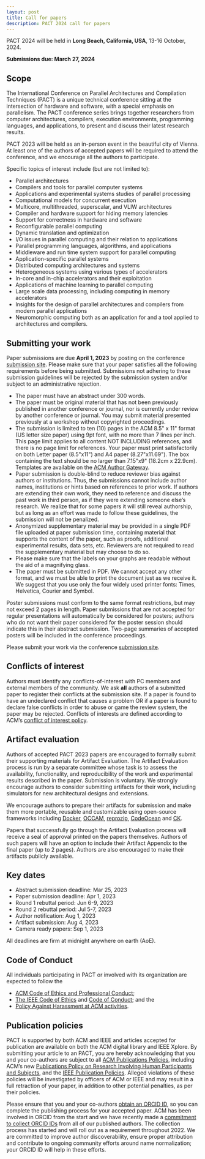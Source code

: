 ```yaml
---
layout: post
title: Call for papers
description: PACT 2024 call for papers
---
```


PACT 2024 will be held in **Long Beach, California, USA**, 13-16 October, 2024.

**Submissions due: March 27, 2024**


## Scope

The International Conference on Parallel Architectures and Compilation Techniques (PACT) is a unique technical conference sitting at the intersection of hardware and software, with a special emphasis on parallelism. The PACT conference series brings together researchers from computer architectures, compilers, execution environments, programming languages, and applications, to present and discuss their latest research results.

PACT 2023 will be held as an in-person event in the beautiful city of Vienna. At least one of the authors of accepted papers will be required to attend the conference, and we encourage all the authors to participate.

Specific topics of interest include (but are not limited to):

* Parallel architectures
* Compilers and tools for parallel computer systems
* Applications and experimental systems studies of parallel processing
* Computational models for concurrent execution
* Multicore, multithreaded, superscalar, and VLIW architectures
* Compiler and hardware support for hiding memory latencies
* Support for correctness in hardware and software
* Reconfigurable parallel computing
* Dynamic translation and optimization
* I/O issues in parallel computing and their relation to applications
* Parallel programming languages, algorithms, and applications
* Middleware and run time system support for parallel computing
* Application-specific parallel systems
* Distributed computing architectures and systems
* Heterogeneous systems using various types of accelerators
* In-core and in-chip accelerators and their exploitation
* Applications of machine learning to parallel computing
* Large scale data processing, including computing in memory accelerators
* Insights for the design of parallel architectures and compilers from modern parallel applications
* Neuromorphic computing both as an application for and a tool applied to architectures and compilers.


## Submitting your work

Paper submissions are due **April 1, 2023** by posting on the conference [submission site](https://pact23.hotcrp.com/). Please make sure that your paper satisfies all the following requirements before being submitted. Submissions not adhering to these submission guidelines will be rejected by the submission system and/or subject to an administrative rejection.

* The paper must have an abstract under 300 words.
* The paper must be original material that has not been previously published in another conference or journal, nor is currently under review by another conference or journal. You may submit material presented previously at a workshop without copyrighted proceedings.
* The submission is limited to ten (10) pages in the ACM 8.5" x 11" format (US letter size paper) using 9pt font, with no more than 7 lines per inch. This page limit applies to all content NOT INCLUDING references, and there is no page limit for references. Your paper must print satisfactorily on both Letter paper (8.5"x11") and A4 paper (8.27"x11.69"). The box containing the text should be no larger than 7.15"x9" (18.2cm x 22.9cm). Templates are available on the [ACM Author Gateway](https://authors.acm.org/proceedings/production-information/taps-production-workflow).
* Paper submission is double-blind to reduce reviewer bias against authors or institutions. Thus, the submissions cannot include author names, institutions or hints based on references to prior work. If authors are extending their own work, they need to reference and discuss the past work in third person, as if they were extending someone else’s research. We realize that for some papers it will still reveal authorship, but as long as an effort was made to follow these guidelines, the submission will not be penalized.
* Anonymized supplementary material may be provided in a single PDF file uploaded at paper submission time, containing material that supports the content of the paper, such as proofs, additional experimental results, data sets, etc. Reviewers are not required to read the supplementary material but may choose to do so.
* Please make sure that the labels on your graphs are readable without the aid of a magnifying glass.
* The paper must be submitted in PDF. We cannot accept any other format, and we must be able to print the document just as we receive it. We suggest that you use only the four widely used printer fonts: Times, Helvetica, Courier and Symbol.

Poster submissions must conform to the same format restrictions, but may not exceed 2 pages in length. Paper submissions that are not accepted for regular presentations will automatically be considered for posters; authors who do not want their paper considered for the poster session should indicate this in their abstract submission. Two-page summaries of accepted posters will be included in the conference proceedings.

Please submit your work via the conference [submission site](https://pact23.hotcrp.com/).


## Conflicts of interest

Authors must identify any conflicts-of-interest with PC members and external members of the community. We ask **all** authors of a submitted paper to register their conflicts at the submission site. If a paper is found to have an undeclared conflict that causes a problem OR if a paper is found to declare false conflicts in order to abuse or game the review system, the paper may be rejected. Conflicts of interests are defined according to ACM’s [conflict of interest policy](https://www.acm.org/publications/policies/conflict-of-interest).


## Artifact evaluation

Authors of accepted PACT 2023 papers are encouraged to formally submit their supporting materials for Artifact Evaluation. The Artifact Evaluation process is run by a separate committee whose task is to assess the availability, functionality, and reproducibility of the work and experimental results described in the paper. Submission is voluntary. We strongly encourage authors to consider submitting artifacts for their work, including simulators for new architectural designs and extensions.

We encourage authors to prepare their artifacts for submission and make them more portable, reusable and customizable using open-source frameworks including [Docker](https://www.docker.com/), [OCCAM](https://occam.cs.pitt.edu/), [reprozip](https://www.reprozip.org/), [CodeOcean](https://codeocean.com/) and [CK](https://cknowledge.io/docs/).

Papers that successfully go through the Artifact Evaluation process will receive a seal of approval printed on the papers themselves. Authors of such papers will have an option to include their Artifact Appendix to the final paper (up to 2 pages). Authors are also encouraged to make their artifacts publicly available.


## Key dates

* Abstract submission deadline: Mar 25, 2023
* Paper submission deadline: Apr 1, 2023
* Round 1 rebuttal period: Jun 6-9, 2023
* Round 2 rebuttal period: Jul 5-7, 2023
* Author notification: Aug 1, 2023
* Artifact submission: Aug 4, 2023
* Camera ready papers: Sep 1, 2023

All deadlines are firm at midnight anywhere on earth (AoE).


## Code of Conduct

All individuals participating in PACT or involved with its organization are expected to follow the

* [ACM Code of Ethics and Professional Conduct](https://www.acm.org/code-of-ethics);
* [The IEEE Code of Ethics](https://www.ieee.org/about/corporate/governance/p7-8.html) and [Code of Conduct](https://www.ieee.org/content/dam/ieee-org/ieee/web/org/about/ieee_code_of_conduct.pdf); and the
* [Policy Against Harassment at ACM activities](https://www.acm.org/about-acm/policy-against-harassment).


## Publication policies

PACT is supported by both ACM and IEEE and articles accepted for publication are available on both the ACM digital library and IEEE Xplore. By submitting your article to an PACT, you are hereby acknowledging that you and your co-authors are subject to all [ACM Publications Policies](https://www.acm.org/publications/policies), including ACM’s new [Publications Policy on Research Involving Human Participants and Subjects](https://www.acm.org/publications/policies/research-involving-human-participants-and-subjects), and the [IEEE Publication Policies](https://ieeexplore.ieee.org/Xplorehelp/author-center/publishing-policies). Alleged violations of these policies will be investigated by officers of ACM or IEEE and may result in a full retraction of your paper, in addition to other potential penalties, as per their policies.

Please ensure that you and your co-authors [obtain an ORCID ID](https://orcid.org/register), so you can complete the publishing process for your accepted paper. ACM has been involved in ORCID from the start and we have recently made a [commitment to collect ORCID IDs](https://authors.acm.org/author-resources/orcid-faqs) from all of our published authors. The collection process has started and will roll out as a requirement throughout 2022. We are committed to improve author discoverability, ensure proper attribution and contribute to ongoing community efforts around name normalization; your ORCID ID will help in these efforts.
